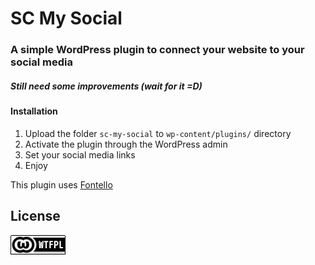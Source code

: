 # SC My Social

### A simple WordPress plugin to connect your website to your social media

##### *Still need some improvements (wait for it =D)*

#### Installation
 1. Upload the folder `sc-my-social` to `wp-content/plugins/`
 directory
 2. Activate the plugin through the WordPress admin
 3. Set your social media links
 4. Enjoy



This plugin uses [Fontello](http://fontello.com/)


## License
[![WTFPL](wtfpl-badge.png "WTFPL")](https://github.com/republicainterativa/SC-My-Social/blob/master/LICENSE)